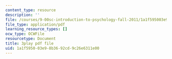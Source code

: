 ```yaml
---
content_type: resource
description: ''
file: /courses/9-00sc-introduction-to-psychology-fall-2011/1a1f595003e98b3692cd9c26e6311e00_SjjGiqf96rI.pdf
file_type: application/pdf
learning_resource_types: []
ocw_type: OCWFile
resourcetype: Document
title: 3play pdf file
uid: 1a1f5950-03e9-8b36-92cd-9c26e6311e00
---
```

